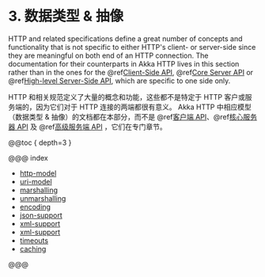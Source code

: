 # 3. 数据类型 & 抽像

HTTP and related specifications define a great number of concepts and functionality that is not specific to either
HTTP's client- or server-side since they are meaningful on both end of an HTTP connection.
The documentation for their counterparts in Akka HTTP lives in this section rather than in the ones for the
@ref[Client-Side API](../client-side/index.md), @ref[Core Server API](../server-side/low-level-api.md) or @ref[High-level Server-Side API](../routing-dsl/index.md),
which are specific to one side only.

HTTP 和相关规范定义了大量的概念和功能，这些都不是特定于 HTTP 客户或服务端的，因为它们对于 HTTP 连接的两端都很有意义。
Akka HTTP 中相应模型（数据类型 & 抽像）的文档都在本部分，而不是 @ref[客户端 API](../client-side/index.md)、@ref[核心服务器 API](../server-side/low-level-api.md) 及 @ref[高级服务端 API](../routing-dsl/index.md) ，它们在专门章节。

@@toc { depth=3 }

@@@ index

* [http-model](http-model.md)
* [uri-model](uri-model.md)
* [marshalling](marshalling.md)
* [unmarshalling](unmarshalling.md)
* [encoding](encoding.md)
* [json-support](json-support.md)
* [xml-support](xml-support.md)
* [xml-support](sse-support.md)
* [timeouts](timeouts.md)
* [caching](caching.md)

@@@
